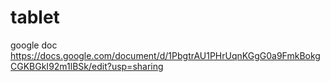 # tablet

google doc
https://docs.google.com/document/d/1PbgtrAU1PHrUqnKGgG0a9FmkBokgCGKBGkI92m1lBSk/edit?usp=sharing
